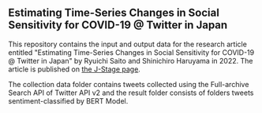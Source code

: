 ## Estimating Time-Series Changes in Social Sensitivity for COVID-19 @ Twitter in Japan

This repository contains the input and output data for the research article entitled "Estimating Time-Series Changes in Social Sensitivity for COVID-19 @ Twitter in Japan" by Ryuichi Saito and Shinichiro Haruyama in 2022. The article is published on [the J-Stage page](https://www.jstage.jst.go.jp/article/tjsai/37/3/37_37-3_C-L91/_article). 

The collection data folder contains tweets collected using the Full-archive Search API of Twitter API v2 and the result folder consists of folders tweets sentiment-classified by BERT Model. 
